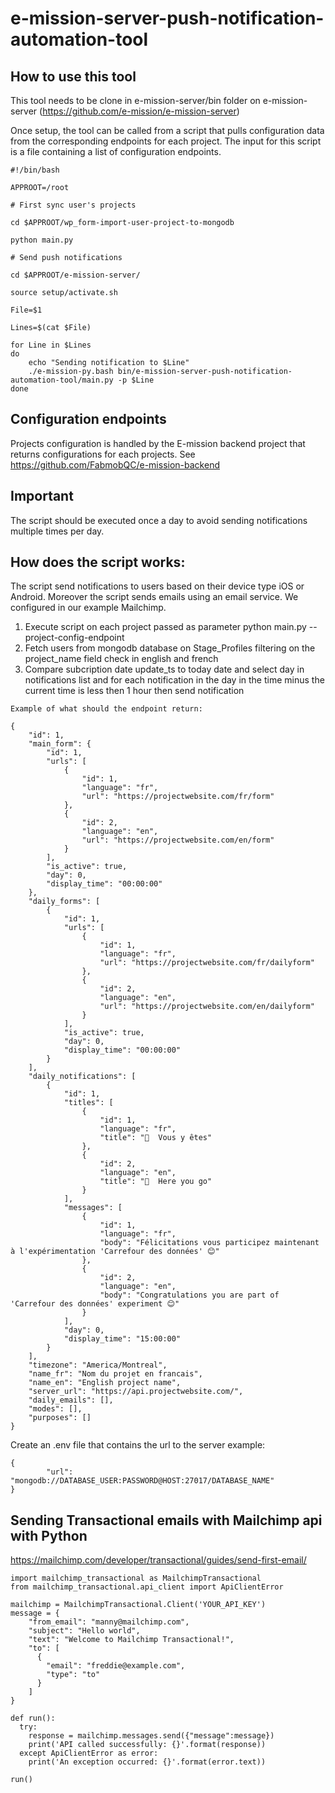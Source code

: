 # e-mission-server-push-notification-automation-tool


## How to use this tool

This tool needs to be clone in e-mission-server/bin folder on e-mission-server (https://github.com/e-mission/e-mission-server)

Once setup, the tool can be called from a script that pulls configuration data from the corresponding endpoints for each project. The input for this script is a file containing a list of configuration endpoints.

```
#!/bin/bash

APPROOT=/root

# First sync user's projects

cd $APPROOT/wp_form-import-user-project-to-mongodb

python main.py

# Send push notifications

cd $APPROOT/e-mission-server/

source setup/activate.sh

File=$1

Lines=$(cat $File)

for Line in $Lines
do
	echo "Sending notification to $Line"
	./e-mission-py.bash bin/e-mission-server-push-notification-automation-tool/main.py -p $Line 
done

```

## Configuration endpoints

Projects configuration is handled by the E-mission backend project that returns configurations for each projects. See https://github.com/FabmobQC/e-mission-backend


## Important

The script should be executed once a day to avoid sending notifications multiple times per day.

## How does the script works:

The script send notifications to users based on their device type iOS or Android. Moreover the script sends emails using an email service. 
We configured in our example Mailchimp.

1. Execute script on each project passed as parameter python main.py --project-config-endpoint
2. Fetch users from mongodb database on Stage_Profiles filtering on the project_name field check in english and french
3. Compare subcription date update_ts to today date and select day in notifications list 
and for each notification in the day in the time minus the current time is less then 1 hour then send notification


`Example of what should the endpoint return:`

```
{
    "id": 1,
    "main_form": {
        "id": 1,
        "urls": [
            {
                "id": 1,
                "language": "fr",
                "url": "https://projectwebsite.com/fr/form"
            },
            {
                "id": 2,
                "language": "en",
                "url": "https://projectwebsite.com/en/form"
            }
        ],
        "is_active": true,
        "day": 0,
        "display_time": "00:00:00"
    },
    "daily_forms": [
        {
            "id": 1,
            "urls": [
                {
                    "id": 1,
                    "language": "fr",
                    "url": "https://projectwebsite.com/fr/dailyform"
                },
                {
                    "id": 2,
                    "language": "en",
                    "url": "https://projectwebsite.com/en/dailyform"
                }
            ],
            "is_active": true,
            "day": 0,
            "display_time": "00:00:00"
        }
    ],
    "daily_notifications": [
        {
            "id": 1,
            "titles": [
                {
                    "id": 1,
                    "language": "fr",
                    "title": "🏁  Vous y êtes"
                },
                {
                    "id": 2,
                    "language": "en",
                    "title": "🏁  Here you go"
                }
            ],
            "messages": [
                {
                    "id": 1,
                    "language": "fr",
                    "body": "Félicitations vous participez maintenant à l'expérimentation 'Carrefour des données' 😊"
                },
                {
                    "id": 2,
                    "language": "en",
                    "body": "Congratulations you are part of 'Carrefour des données' experiment 😊"
                }
            ],
            "day": 0,
            "display_time": "15:00:00"
        }
    ],
    "timezone": "America/Montreal",
    "name_fr": "Nom du projet en francais",
    "name_en": "English project name",
    "server_url": "https://api.projectwebsite.com/",
    "daily_emails": [],
    "modes": [],
    "purposes": []
}
```

Create an .env file that contains the url to the server example:

```
{
        "url": "mongodb://DATABASE_USER:PASSWORD@HOST:27017/DATABASE_NAME"
}
```

## Sending Transactional emails with Mailchimp api with Python

https://mailchimp.com/developer/transactional/guides/send-first-email/


```
import mailchimp_transactional as MailchimpTransactional
from mailchimp_transactional.api_client import ApiClientError

mailchimp = MailchimpTransactional.Client('YOUR_API_KEY')
message = {
    "from_email": "manny@mailchimp.com",
    "subject": "Hello world",
    "text": "Welcome to Mailchimp Transactional!",
    "to": [
      {
        "email": "freddie@example.com",
        "type": "to"
      }
    ]
}

def run():
  try:
    response = mailchimp.messages.send({"message":message})
    print('API called successfully: {}'.format(response))
  except ApiClientError as error:
    print('An exception occurred: {}'.format(error.text))

run()
```